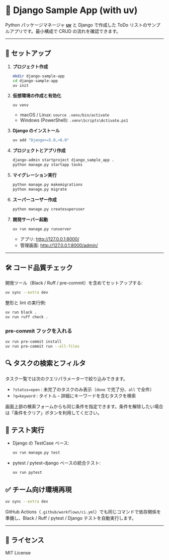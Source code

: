 # 🐍 Django Sample App (with uv)

Python パッケージマネージャ **[uv](https://github.com/astral-sh/uv)** と Django で作成した ToDo リストのサンプルアプリです。最小構成で CRUD の流れを確認できます。

---

## 🚀 セットアップ

1. **プロジェクト作成**

   ```bash
   mkdir django-sample-app
   cd django-sample-app
   uv init
   ```

2. **仮想環境の作成と有効化**

   ```bash
   uv venv
   ```

   - macOS / Linux: `source .venv/bin/activate`
   - Windows (PowerShell): `.venv\Scripts\Activate.ps1`

3. **Django のインストール**

   ```bash
   uv add "Django>=5.0,<6.0"
   ```

4. **プロジェクトとアプリ作成**

   ```bash
   django-admin startproject django_sample_app .
   python manage.py startapp tasks
   ```

5. **マイグレーション実行**

   ```bash
   python manage.py makemigrations
   python manage.py migrate
   ```

6. **スーパーユーザー作成**

   ```bash
   python manage.py createsuperuser
   ```

7. **開発サーバー起動**

   ```bash
   uv run manage.py runserver
   ```

   - アプリ: <http://127.0.0.1:8000/>
   - 管理画面: <http://127.0.0.1:8000/admin/>

---

## 🛠 コード品質チェック

開発ツール（Black / Ruff / pre-commit）を含めてセットアップする:

```bash
uv sync --extra dev
```

整形と lint の実行例:

```bash
uv run black .
uv run ruff check .
```

### pre-commit フックを入れる

```bash
uv run pre-commit install
uv run pre-commit run --all-files
```

## 🔍 タスクの検索とフィルタ

タスク一覧では次のクエリパラメーターで絞り込みできます。

- `?status=open` : 未完了のタスクのみ表示（`done` で完了分、`all` で全件）
- `?q=keyword` : タイトル・詳細にキーワードを含むタスクを検索

画面上部の検索フォームからも同じ条件を指定できます。条件を解除したい場合は「条件をクリア」ボタンを利用してください。

## 🧪 テスト実行

- Django の TestCase ベース:

  ```bash
  uv run manage.py test
  ```

- pytest / pytest-django ベースの統合テスト:

  ```bash
  uv run pytest
  ```

## ✅ チーム向け環境再現

```bash
uv sync --extra dev
```

GitHub Actions（`.github/workflows/ci.yml`）でも同じコマンドで依存関係を準備し、Black / Ruff / pytest / Django テストを自動実行します。

---

## 🧾 ライセンス

MIT License
